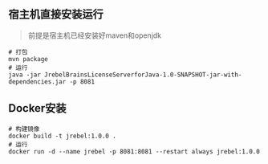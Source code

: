 ## 宿主机直接安装运行
> 前提是宿主机已经安装好maven和openjdk
```
# 打包
mvn package
# 运行
java -jar JrebelBrainsLicenseServerforJava-1.0-SNAPSHOT-jar-with-dependencies.jar -p 8081
```
## Docker安装
```
# 构建镜像
docker build -t jrebel:1.0.0 .
# 运行
docker run -d --name jrebel -p 8081:8081 --restart always jrebel:1.0.0
```
